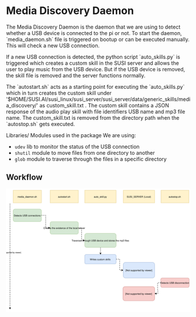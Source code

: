 # Media Discovery Daemon
<p>
The Media Discovery Daemon is the daemon that we are using to detect whether a USB device is connected to the pi or not. To start the daemon, `media_daemon.sh` file is triggered on bootup or can be executed manually. This will check a new USB connection.
</p>
<p>
If a new USB connection is detected, the python script `auto_skills.py` is triggered which creates a custom skill in the SUSI server and allows the user to play music from the USB device. But if the USB device is removed, the skill file is removed and the server functions normally.
<p/>

<p>
The `autostart.sh` acts as a starting point for executing the `auto_skills.py` which in turn creates the custom skill under '$HOME/SUSI.AI/susi_linux/susi_server/susi_server/data/generic_skills/media_discovery/' as custom_skill.txt . The custom skill contains a JSON response of the audio play skill with file identifiers USB name and mp3 file name.
The custom_skill.txt is removed from the directory path when the `autostop.sh` gets executed.
</p>  

Libraries/ Modules used in the package
We are using:
* `udev` lib to monitor the status of the USB connection
* `shutil` module to move files from one directory to another
* `glob` module to traverse through the files in a specific directory


## Workflow


<img src="/docs/images/media_daemon.svg">
